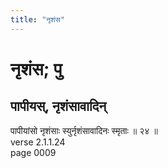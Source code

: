 ```yaml
---
title: "नृशंस"
---
```


# नृशंस; पु
## पापीयस्, नृशंसावादिन्
पापीयांसो नृशंसाः स्युर्नृशंसावादिनः स्मृताः ॥ २४ ॥<br />verse 2.1.1.24<br />page 0009

